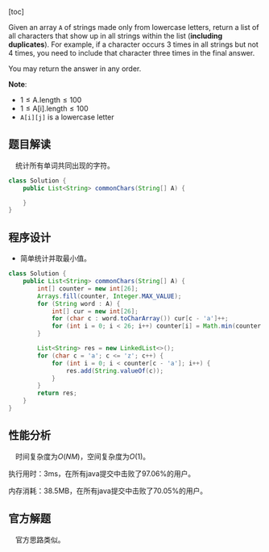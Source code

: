 [toc]

Given an array `A` of strings made only from lowercase letters, return a list of all characters that show up in all strings within the list (**including duplicates**).  For example, if a character occurs 3 times in all strings but not 4 times, you need to include that character three times in the final answer.

You may return the answer in any order.

 

**Note**:

* $1 \le \text{A.length} \le 100$
* $1 \le \text{A[i].length} \le 100$
* `A[i][j]` is a lowercase letter



## 题目解读

&emsp;统计所有单词共同出现的字符。

```java
class Solution {
    public List<String> commonChars(String[] A) {

    }
}
```

## 程序设计

* 简单统计并取最小值。

```java
class Solution {
    public List<String> commonChars(String[] A) {
        int[] counter = new int[26];
        Arrays.fill(counter, Integer.MAX_VALUE);
        for (String word : A) {
            int[] cur = new int[26];
            for (char c : word.toCharArray()) cur[c - 'a']++;
            for (int i = 0; i < 26; i++) counter[i] = Math.min(counter[i], cur[i]);
        }

        List<String> res = new LinkedList<>();
        for (char c = 'a'; c <= 'z'; c++) {
            for (int i = 0; i < counter[c - 'a']; i++) {
                res.add(String.valueOf(c));
            }
        }
        return res;
    }
}
```

## 性能分析

&emsp;时间复杂度为$O(NM)$，空间复杂度为$O(1)$。

执行用时：3ms，在所有java提交中击败了97.06%的用户。

内存消耗：38.5MB，在所有java提交中击败了70.05%的用户。

## 官方解题

&emsp;官方思路类似。